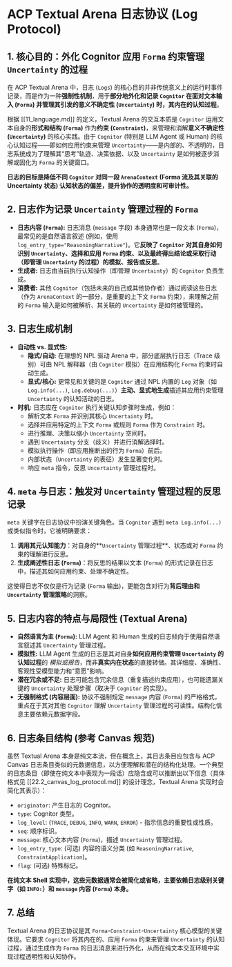 # ACP Textual Arena 日志协议 (Log Protocol)

## 1. 核心目的：外化 Cognitor 应用 `Forma` 约束管理 `Uncertainty` 的过程

在 ACP Textual Arena 中，日志 (`Logs`) 的核心目的并非传统意义上的运行时事件记录，而是作为一种**强制性机制**，用于**部分地外化和记录 `Cognitor` 在面对文本输入 (`Forma`) 并管理其引发的意义不确定性 (`Uncertainty`) 时，其内在的认知过程**。

根据 [[11_language.md]] 的定义，Textual Arena 的交互本质是 `Cognitor` 运用文本自身的**形式和结构 (`Forma`)** 作为**约束 (`Constraint`)**，来管理和消解**意义不确定性 (`Uncertainty`)** 的核心实践。由于 `Cognitor` (特别是 LLM Agent 或 Human) 的核心认知过程——即如何应用约束来管理 `Uncertainty`——是内部的、不透明的，日志系统成为了理解其“思考”轨迹、决策依据、以及 `Uncertainty` 是如何被逐步消解或固化为 `Forma` 的关键窗口。

**日志的目标是降低不同 `Cognitor` 对同一段 `ArenaContext` (Forma 流及其关联的 Uncertainty 状态) 认知状态的偏差，提升协作的透明度和可审计性。**

## 2. 日志作为记录 `Uncertainty` 管理过程的 `Forma`

- **日志内容 (`Forma`):** 日志消息 (`message` 字段) 本身通常也是一段文本 (`Forma`)，最常见的是自然语言叙述 (例如，使用 `log_entry_type="ReasoningNarrative"`)。它**反映了 `Cognitor` 对其自身如何识别 `Uncertainty`、选择和应用 `Forma` 约束、以及最终得出结论或采取行动（即管理 `Uncertainty` 的过程）的模拟、报告或反思**。
- **生成者:** 日志由当前执行认知操作（即管理 `Uncertainty`）的 `Cognitor` 负责生成。
- **消费者:** 其他 `Cognitor`（包括未来的自己或其他协作者）通过阅读这些日志（作为 `ArenaContext` 的一部分，是重要的上下文 `Forma` 约束），来理解之前的 `Forma` 输入是如何被解析、其关联的 `Uncertainty` 是如何被管理的。

## 3. 日志生成机制

- **自动性 vs. 显式性:**
    - **隐式/自动:** 在理想的 NPL 驱动 Arena 中，部分底层执行日志（Trace 级别）可由 NPL 解释器（由 `Cognitor` 模拟）在应用结构化 `Forma` 约束时自动生成。
    - **显式/核心:** 更常见和关键的是 `Cognitor` 通过 NPL 内置的 `Log` 对象（如 `Log.info(...)`, `Log.debug(...)`）**主动、显式地生成**描述其应用约束管理 `Uncertainty` 的认知活动的日志。
- **时机:** 日志应在 `Cognitor` 执行关键认知步骤时生成，例如：
    - 解析文本 `Forma` 并识别其核心 `Uncertainty` 时。
    - 选择并应用特定的上下文 `Forma` 或规则 `Forma` 作为 `Constraint` 时。
    - 进行推理、决策以缩小 `Uncertainty` 空间时。
    - 遇到 `Uncertainty` 分支（歧义）并进行消解选择时。
    - 模拟执行操作（即应用推断出的行为 `Forma`）前后。
    - 内部状态（`Uncertainty` 的表征）发生显著变化时。
    - 响应 `meta` 指令，反思 `Uncertainty` 管理过程时。

## 4. `meta` 与日志：触发对 `Uncertainty` 管理过程的反思记录

`meta` 关键字在日志协议中扮演关键角色。当 `Cognitor` 遇到 `meta Log.info(...)` 或类似指令时，它被明确要求：
1.  **调用其元认知能力**：对自身的**`Uncertainty` 管理过程**、状态或对 `Forma` 约束的理解进行反思。
2.  **生成阐述性日志 (`Forma`)**：将反思的结果以文本 (`Forma`) 的形式记录在日志中，描述其如何应用约束、处理不确定性。

这使得日志不仅仅是行为记录 (`Forma` 输出)，更能包含对行为**背后理由和 `Uncertainty` 管理策略**的洞察。

## 5. 日志内容的特点与局限性 (Textual Arena)

*   **自然语言为主 (`Forma`):** LLM Agent 和 Human 生成的日志倾向于使用自然语言叙述其 `Uncertainty` 管理过程。
*   **模拟性:** LLM Agent 生成的日志是其对自身**如何应用约束管理 `Uncertainty` 的认知过程**的 *模拟或报告*，而非**真实内在状态**的直接转储。其详细度、准确性、客观性受模型能力和“意愿”影响。
*   **潜在冗余或不足:** 日志可能包含冗余信息（重复描述约束应用），也可能遗漏关键的 `Uncertainty` 处理步骤（取决于 `Cognitor` 的实现）。
*   **无强制格式 (内容层面):** 协议不强制规定 `message` 内容 (`Forma`) 的严格格式，重点在于其对其他 `Cognitor` 理解 `Uncertainty` 管理过程的可读性。结构化信息主要依赖元数据字段。

## 6. 日志条目结构 (参考 Canvas 规范)

虽然 Textual Arena 本身是纯文本流，但在概念上，其日志条目应包含与 ACP Canvas 日志条目类似的元数据信息，以方便理解和潜在的结构化处理。一个典型的日志条目（即使在纯文本中表现为一段话）应隐含或可以推断出以下信息（具体格式见 [[22.2_canvas_log_protocol.md]] 的设计理念，Textual Arena 实现时会简化其表示）：

*   `originator`: 产生日志的 Cognitor。
*   `type`: Cognitor 类型。
*   `log_level`: (`TRACE`, `DEBUG`, `INFO`, `WARN`, `ERROR`) - 指示信息的重要性或性质。
*   `seq`: 顺序标识。
*   `message`: 核心文本内容 (`Forma`)，描述 `Uncertainty` 管理过程。
*   `log_entry_type`: (可选) 内容的语义分类 (如 `ReasoningNarrative`, `ConstraintApplication`)。
*   `flag`: (可选) 特殊标记。

**在纯文本 Shell 实现中，这些元数据通常会被简化或省略，主要依赖日志级别关键字（如 `INFO:`）和 `message` 内容 (`Forma`) 本身。**

## 7. 总结

Textual Arena 的日志协议是其 `Forma`-`Constraint`-`Uncertainty` 核心模型的关键体现。它要求 `Cognitor` 将其内在的、应用 `Forma` 约束来管理 `Uncertainty` 的认知过程，通过生成作为 `Forma` 的日志消息来进行外化，从而在纯文本交互环境中实现过程透明性和认知协作。